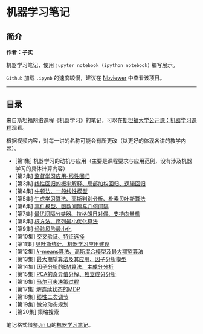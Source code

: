 # 机器学习笔记

## 简介

**作者：子实**

机器学习笔记，使用 `jupyter notebook (ipython notebook)` 编写展示。

`Github` 加载 `.ipynb` 的速度较慢，建议在 [Nbviewer](http://nbviewer.jupyter.org/github/zlotus/notes-LSJU-machine-learning/blob/master/ReadMe.ipynb?flush_cache=true) 中查看该项目。

----

## 目录

来自斯坦福网络课程《机器学习》的笔记，可以在[斯坦福大学公开课：机器学习课程](http://open.163.com/special/opencourse/machinelearning.html)观看。

根据视频内容，对每一讲的名称可能会有所更改（以更好的体现各讲的教学内容）。

- [第1集] 机器学习的动机与应用（主要是课程要求与应用范例，没有涉及机器学习的具体计算内容）
- [第2集] [监督学习应用-线性回归](chapter02.ipynb)
- [第3集] [线性回归的概率解释、局部加权回归、逻辑回归](chapter03.ipynb)
- [第4集] [牛顿法、一般线性模型](chapter04.ipynb)
- [第5集] [生成学习算法、高斯判别分析、朴素贝叶斯算法](chapter05.ipynb)
- [第6集] [事件模型、函数间隔与几何间隔](chapter06.ipynb)
- [第7集] [最优间隔分类器、拉格朗日对偶、支持向量机](chapter07.ipynb)
- [第8集] [核方法、序列最小优化算法](chapter08.ipynb)
- [第9集] [经验风险最小化](chapter09.ipynb)
- [第10集] [交叉验证、特征选择](chapter10.ipynb)
- [第11集] [贝叶斯统计、机器学习应用建议](chapter11.ipynb)
- [第12集] [$k$-means算法、高斯混合模型及最大期望算法](chapter12.ipynb)
- [第13集] [最大期望算法及其应用、因子分析模型](chapter13.ipynb)
- [第14集] [因子分析的EM算法、主成分分析](chapter14.ipynb)
- [第15集] [PCA的奇异值分解、独立成分分析](chapter15.ipynb)
- [第16集] [马尔可夫决策过程](chapter16.ipynb)
- [第17集] [解连续状态的MDP](chapter17.ipynb)
- [第18集] [线性二次调节](chapter18.ipynb)
- [第19集] 微分动态规划
- [第20集] 策略搜索

笔记格式借鉴[Jin Li](https://github.com/lijin-THU/)的[机器学习笔记](https://github.com/lijin-THU/notes-machine-learning)。
